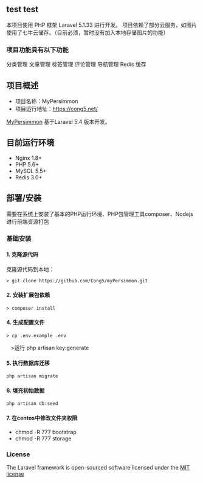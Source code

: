## test test

本项目使用 PHP 框架 Laravel 5.1.33 进行开发。 项目依赖了部分云服务，如图片使用了七牛云储存。（目前必须，暂时没有加入本地存储图片的功能）

### 项目功能具有以下功能

分类管理
文章管理
标签管理
评论管理
导航管理
Redis 缓存
<!-- 好用的 Simplemde Markdown 编辑器 -->

## 项目概述

* 项目名称：MyPersimmon
* 项目运行地址：https://cong5.net/

[MyPersimmon](https://github.com/Cong5/myPersimmon) 基于Laravel 5.4 版本开发。

## 目前运行环境

- Nginx 1.8+
- PHP 5.6+
- MySQL 5.5+
- Redis 3.0+

## 部署/安装

需要在系统上安装了基本的PHP运行环境、PHP包管理工具composer、Nodejs进行前端资源打包

### 基础安装

#### 1. 克隆源代码

克隆源代码到本地：

    > git clone https://github.com/Cong5/myPersimmon.git

#### 2. 安装扩展包依赖

    > composer install

#### 4. 生成配置文件

    > cp .env.example .env
    >运行 php artisan key:generate

#### 5. 执行数据库迁移

```shell
php artisan migrate
```

#### 6. 填充初始数据

```shell
php artisan db:seed
```
#### 7. 在centos中修改文件夹权限
- chmod -R 777 bootstrap
- chmod -R 777 storage

### License

The Laravel framework is open-sourced software licensed under the [MIT license](http://opensource.org/licenses/MIT)
